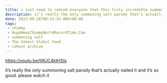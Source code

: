 ```yaml
---
title: i just need to remind everyone that this truly incredible summoning salt parody exists
description: it’s really the only summoning salt parody that’s actually nailed it and it’s so good. please watch it
date: 2023-09-26T00:23:43.095+00:00
tags:
 - chimmy
 - HugeNewsChimmyWorldRecordTime.Com
 - summoning salt
 - The Cohost Global Feed
 - cohost archive
---
```


https://youtu.be/tWJC4ktHSIs

it’s really the only summoning salt parody that’s actually nailed it and it’s so good. please watch it